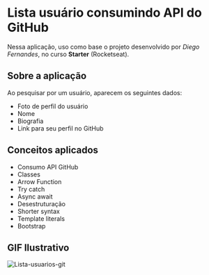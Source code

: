 # Lista usuário consumindo API do GitHub
Nessa aplicação, uso como base o projeto desenvolvido por _Diego Fernandes_, no curso **Starter** (Rocketseat).

## Sobre a aplicação
Ao pesquisar por um usuário, aparecem os seguintes dados:
- Foto de perfil do usuário
- Nome
- Biografia
- Link para seu perfil no GitHub

## Conceitos aplicados
- Consumo API GitHub
- Classes
- Arrow Function
- Try catch
- Async await
- Desestruturação
- Shorter syntax
- Template literals
- Bootstrap

## GIF Ilustrativo

![Lista-usuarios-git](https://user-images.githubusercontent.com/40447101/82836358-beb76c00-9e9c-11ea-9041-ce7258f028e6.gif)
